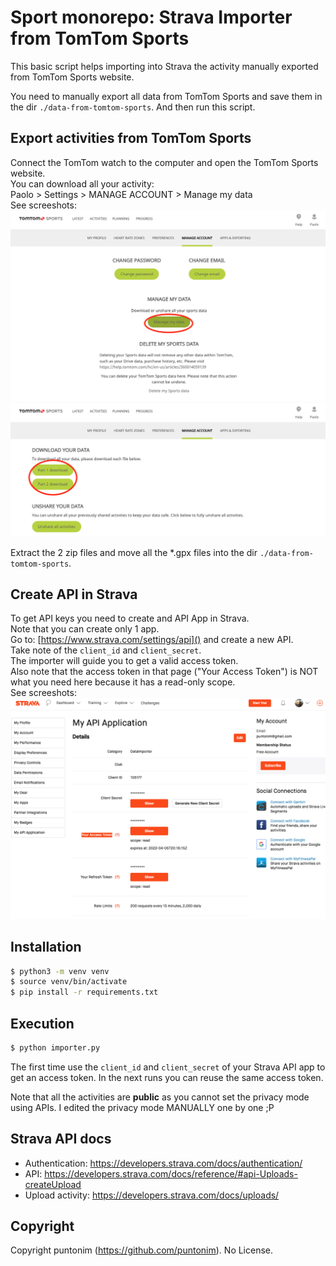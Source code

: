 **Sport monorepo: Strava Importer from TomTom Sports**
======================================================

This basic script helps importing into Strava the activity manually exported from
 TomTom Sports website.

You need to manually export all data from TomTom Sports and save them in the
 dir `./data-from-tomtom-sports`. And then run this script.


## Export activities from TomTom Sports

Connect the TomTom watch to the computer and open the TomTom Sports website.\
You can download all your activity:\
    Paolo > Settings > MANAGE ACCOUNT > Manage my data\
See screeshots:
![My data](img/1.png "My data")
![Download](img/2.png "Download")

Extract the 2 zip files and move all the *.gpx files into the dir `./data-from-tomtom-sports`.


## Create API in Strava

To get API keys you need to create and API App in Strava.\
Note that you can create only 1 app.\
Go to: [https://www.strava.com/settings/api]()
and create a new API.\
Take note of the `client_id` and `client_secret`.\
The importer will guide you to get a valid access token.\
Also note that the access token in that page ("Your Access Token") is NOT what you need here because it has a read-only scope.\
See screeshots:
![Strava app](img/3.png "Strava app")


## Installation

```sh
$ python3 -m venv venv
$ source venv/bin/activate
$ pip install -r requirements.txt
```


## Execution

```sh
$ python importer.py
```
The first time use the `client_id` and `client_secret` of your Strava API app to get an access token.
In the next runs you can reuse the same access token.

Note that all the activities are **public** as you cannot set the privacy mode using APIs.
I edited the privacy mode MANUALLY one by one ;P


## Strava API docs

 - Authentication: https://developers.strava.com/docs/authentication/
 - API: https://developers.strava.com/docs/reference/#api-Uploads-createUpload
 - Upload activity: https://developers.strava.com/docs/uploads/


## Copyright

Copyright puntonim (https://github.com/puntonim). No License.
